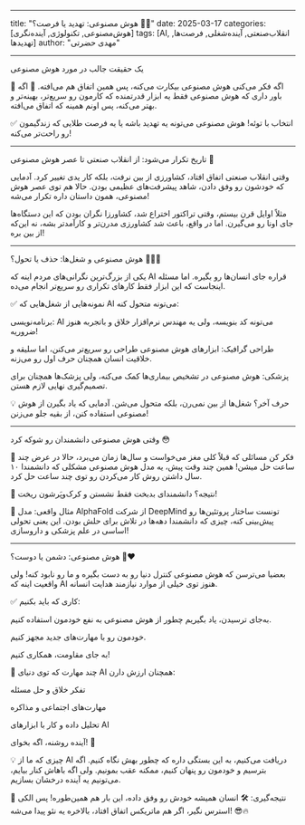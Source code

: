 
---

title: "هوش مصنوعی: تهدید یا فرصت؟ 🤖🔥" 
date: 2025-03-17 
categories: [هوش‌مصنوعی, تکنولوژی, آینده‌نگری] 
tags: [AI, انقلاب‌صنعتی, آینده‌شغلی, فرصت‌ها, تهدیدها] author: "مهدی حضرتی"

---

یک حقیقت جالب در مورد هوش مصنوعی

🔹 اگه فکر می‌کنی هوش مصنوعی بیکارت می‌کنه، پس همین اتفاق هم می‌افته.
🔹 اگه باور داری که هوش مصنوعی فقط یه ابزار قدرتمنده که کارمون رو سریع‌تر، بهینه‌تر و بهتر می‌کنه، پس اونم همینه که اتفاق می‌افته.

✅ انتخاب با توئه!
هوش مصنوعی می‌تونه یه تهدید باشه یا یه فرصت طلایی که زندگیمون رو راحت‌تر می‌کنه!


---

تاریخ تکرار می‌شود: از انقلاب صنعتی تا عصر هوش مصنوعی 🚀

وقتی انقلاب صنعتی اتفاق افتاد، کشاورزی از بین نرفت، بلکه کار یدی تغییر کرد.
آدمایی که خودشون رو وفق دادن، شاهد پیشرفت‌های عظیمی بودن.
حالا هم توی عصر هوش مصنوعی، همون داستان داره تکرار می‌شه!

مثلاً اوایل قرن بیستم، وقتی تراکتور اختراع شد، کشاورزا نگران بودن که این دستگاه‌ها جای اونا رو می‌گیرن. اما در واقع، باعث شد کشاورزی مدرن‌تر و کارآمدتر بشه، نه این‌که از بین بره!


---

هوش مصنوعی و شغل‌ها: حذف یا تحول؟ 👨‍💻🔄

یکی از بزرگ‌ترین نگرانی‌های مردم اینه که AI قراره جای انسان‌ها رو بگیره.
اما مسئله اینجاست که این ابزار فقط کارهای تکراری رو سریع‌تر انجام می‌ده.

✅ نمونه‌هایی از شغل‌هایی که AI می‌تونه متحول کنه:

برنامه‌نویسی: AI می‌تونه کد بنویسه، ولی یه مهندس نرم‌افزار خلاق و باتجربه هنوز ضروریه!

طراحی گرافیک: ابزارهای هوش مصنوعی طراحی رو سریع‌تر می‌کنن، اما سلیقه و خلاقیت انسان همچنان حرف اول رو می‌زنه.

پزشکی: هوش مصنوعی در تشخیص بیماری‌ها کمک می‌کنه، ولی پزشک‌ها همچنان برای تصمیم‌گیری نهایی لازم هستن.


💡 حرف آخر؟ شغل‌ها از بین نمی‌رن، بلکه متحول می‌شن. آدمایی که یاد بگیرن از هوش مصنوعی استفاده کنن، از بقیه جلو می‌زنن!


---

وقتی هوش مصنوعی دانشمندان رو شوکه کرد 😳

🤯 فکر کن مسائلی که قبلاً کلی مغز می‌خواست و سال‌ها زمان می‌برد، حالا در عرض چند ساعت حل میشن!
همین چند وقت پیش، یه مدل هوش مصنوعی مشکلی که دانشمندا ۱۰ سال داشتن روش کار می‌کردن رو توی چند ساعت حل کرد.

📌 نتیجه؟ دانشمندای بدبخت فقط نشستن و کرک‌وپَرشون ریخت!

📖 مثال واقعی: مدل AlphaFold از شرکت DeepMind تونست ساختار پروتئین‌ها رو پیش‌بینی کنه، چیزی که دانشمندا دهه‌ها در تلاش برای حلش بودن. این یعنی تحولی اساسی در علم پزشکی و داروسازی!


---

هوش مصنوعی: دشمن یا دوست؟ 👾❤️

بعضیا می‌ترسن که هوش مصنوعی کنترل دنیا رو به دست بگیره و ما رو نابود کنه! ولی واقعیت اینه که AI هنوز توی خیلی از موارد نیازمند هدایت انسانه.

✅ کاری که باید بکنیم:

به‌جای ترسیدن، یاد بگیریم چطور از هوش مصنوعی به نفع خودمون استفاده کنیم.

خودمون رو با مهارت‌های جدید مجهز کنیم.

به جای مقاومت، همکاری کنیم!


📌 چند مهارت که توی دنیای AI همچنان ارزش دارن:

تفکر خلاق و حل مسئله

مهارت‌های اجتماعی و مذاکره

تحلیل داده و کار با ابزارهای AI


آینده روشنه، اگه بخوای! 🚀

💡 چیزی که ما از AI دریافت می‌کنیم، به این بستگی داره که چطور بهش نگاه کنیم.
اگه بترسیم و خودمون رو پنهان کنیم، ممکنه عقب بمونیم. ولی اگه باهاش کنار بیایم، می‌تونیم یه آینده درخشان بسازیم.

📌 نتیجه‌گیری:
🛠 انسان همیشه خودش رو وفق داده، این بار هم همین‌طوره!
پس الکی استرس نگیر، اگر هم ماتریکس اتفاق افتاد، بالاخره یه نئو پیدا می‌شه! 😎🔥

